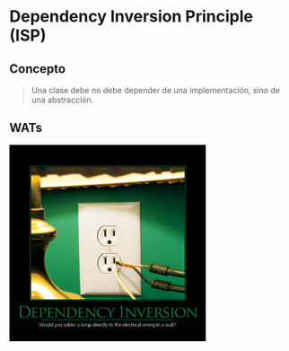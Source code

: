 # Dependency Inversion Principle (ISP)

## Concepto

> Una clase debe no debe depender de una implementación, sino de una abstracción.

## WATs

![Plug Dependency Inversion](images/plug.jpg)
